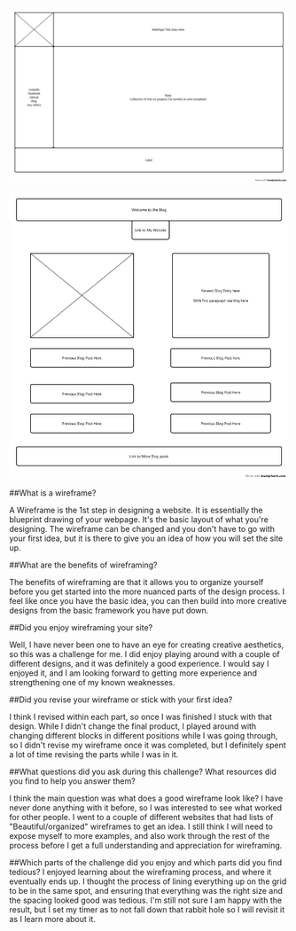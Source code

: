 ![Website Wireframe](Wireframe-index.png)

![Blog Wireframe](wireframe-blog-index.png)

##What is a wireframe?

A Wireframe is the 1st step in designing a website. It is essentially the blueprint drawing of your webpage. It's the basic layout of what you're designing. The wireframe can be changed and you don't have to go with your first idea, but it is there to give you an idea of how you will set the site up.

##What are the benefits of wireframing?

The benefits of wireframing are that it allows you to organize yourself before you get started into the more nuanced parts of the design process. I feel like once you have the basic idea, you can then build into more creative designs from the basic framework you have put down. 

##Did you enjoy wireframing your site?

Well, I have never been one to have an eye for creating creative aesthetics, so this was a challenge for me. I did enjoy playing around with a couple of different designs, and it was definitely a good experience. I would say I enjoyed it, and I am looking forward to getting more experience and strengthening one of my known weaknesses.

##Did you revise your wireframe or stick with your first idea?

I think I revised within each part, so once I was finished I stuck with that design. While I didn't change the final product, I played around with changing different blocks in different positions while I was going through, so I didn't revise my wireframe once it was completed, but I definitely spent a lot of time revising the parts while I was in it.

##What questions did you ask during this challenge? What resources did you find to help you answer them?

I think the main question was what does a good wireframe look like? I have never done anything with it before, so I was interested to see what worked for other people. I went to a couple of different websites that had lists of "Beautiful/organized" wireframes to get an idea. I still think I will need to expose myself to more examples, and also work through the rest of the process before I get a full understanding and appreciation for wireframing.

##Which parts of the challenge did you enjoy and which parts did you find tedious?
I enjoyed learning about the wireframing process, and where it eventually ends up. I thought the process of lining everything up on the grid to be in the same spot, and ensuring that everything was the right size and the spacing looked good was tedious. I'm still not sure I am happy with the result, but I set my timer as to not fall down that rabbit hole so I will revisit it as I learn more about it.